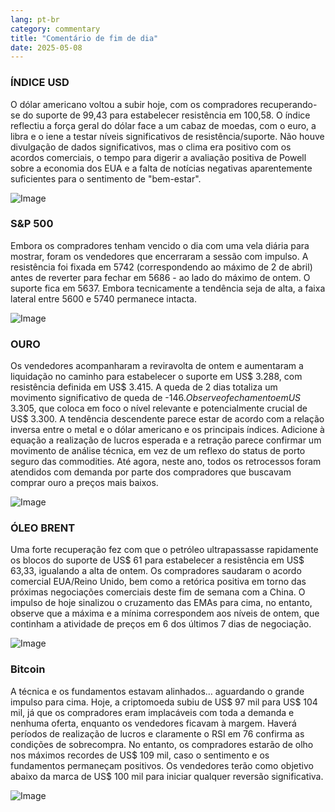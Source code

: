 ```yaml
---
lang: pt-br
category: commentary
title: "Comentário de fim de dia"
date: 2025-05-08
---
```


### ÍNDICE USD

O dólar americano voltou a subir hoje, com os compradores recuperando-se do suporte de 99,43 para estabelecer resistência em 100,58. O índice reflectiu a força geral do dólar face a um cabaz de moedas, com o euro, a libra e o iene a testar níveis significativos de resistência/suporte. Não houve divulgação de dados significativos, mas o clima era positivo com os acordos comerciais, o tempo para digerir a avaliação positiva de Powell sobre a economia dos EUA e a falta de notícias negativas aparentemente suficientes para o sentimento de "bem-estar".

![Image](https://markleighedu.github.io/img/May-2025/08-May-2025/usdindex.jpg)

### S&P 500

Embora os compradores tenham vencido o dia com uma vela diária para mostrar, foram os vendedores que encerraram a sessão com impulso. A resistência foi fixada em 5742 (correspondendo ao máximo de 2 de abril) antes de reverter para fechar em 5686 - ao lado do máximo de ontem. O suporte fica em 5637. Embora tecnicamente a tendência seja de alta, a faixa lateral entre 5600 e 5740 permanece intacta. 

![Image](https://markleighedu.github.io/img/May-2025/08-May-2025/sp500.jpg)

### OURO

Os vendedores acompanharam a reviravolta de ontem e aumentaram a liquidação no caminho para estabelecer o suporte em US$ 3.288, com resistência definida em US$ 3.415.  A queda de 2 dias totaliza um movimento significativo de queda de -$146. Observe o fechamento em US$ 3.305, que coloca em foco o nível relevante e potencialmente crucial de US$ 3.300. A tendência descendente parece estar de acordo com a relação inversa entre o metal e o dólar americano e os principais índices. Adicione à equação a realização de lucros esperada e a retração parece confirmar um movimento de análise técnica, em vez de um reflexo do status de porto seguro das commodities. Até agora, neste ano, todos os retrocessos foram atendidos com demanda por parte dos compradores que buscavam comprar ouro a preços mais baixos. 

![Image](https://markleighedu.github.io/img/May-2025/08-May-2025/gold.jpg)

### ÓLEO BRENT

Uma forte recuperação fez com que o petróleo ultrapassasse rapidamente os blocos do suporte de US$ 61 para estabelecer a resistência em US$ 63,33, igualando a alta de ontem. Os compradores saudaram o acordo comercial EUA/Reino Unido, bem como a retórica positiva em torno das próximas negociações comerciais deste fim de semana com a China. O impulso de hoje sinalizou o cruzamento das EMAs para cima, no entanto, observe que a máxima e a mínima correspondem aos níveis de ontem, que continham a atividade de preços em 6 dos últimos 7 dias de negociação.

![Image](https://markleighedu.github.io/img/May-2025/08-May-2025/brentoil.jpg)

### Bitcoin

A técnica e os fundamentos estavam alinhados… aguardando o grande impulso para cima. Hoje, a criptomoeda subiu de US$ 97 mil para US$ 104 mil, já que os compradores eram implacáveis com toda a demanda e nenhuma oferta, enquanto os vendedores ficavam à margem. Haverá períodos de realização de lucros e claramente o RSI em 76 confirma as condições de sobrecompra. No entanto, os compradores estarão de olho nos máximos recordes de US$ 109 mil, caso o sentimento e os fundamentos permaneçam positivos. Os vendedores terão como objetivo abaixo da marca de US$ 100 mil para iniciar qualquer reversão significativa.

![Image](https://markleighedu.github.io/img/May-2025/08-May-2025/bitcoin.jpg)

